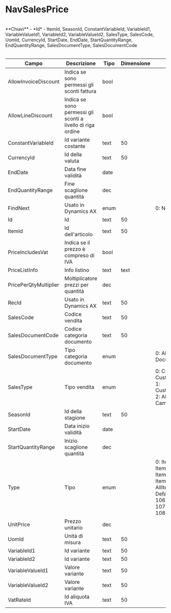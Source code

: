 # NavSalesPrice

<br>
**Chiavi**
- *Id*
- ItemId, SeasonId, ConstantVariableId, VariableId1, VariableValueId1, VariableId2, VariableValueId2, SalesType, SalesCode, UomId, CurrencyId, StartDate, EndDate, StartQuantityRange, EndQuantityRange, SalesDocumentType, SalesDocumentCode
<br><br>

| Campo | Descrizione | Tipo | Dimensione | Note |
| --- | --- | --- | --- | --- |
| AllowInvoiceDiscount | Indica se sono permessi gli sconti fattura | bool |  |  |
| AllowLineDiscount | Indica se sono permessi gli sconti a livello di riga ordine | bool |  |  |
| ConstantVariableId | Id variante costante | text | 50 |  |
| CurrencyId | Id della valuta | text | 50 |  |
| EndDate | Data fine validità | date |  |  |
| EndQuantityRange | Fine scaglione quantità | dec |  |  |
| FindNext | Usato in Dynamics AX | enum |  | 0: No, 1: Yes |
| Id | Id | text | 50 |  |
| ItemId | Id dell'articolo | text | 50 |  |
| PriceIncludesVat | Indica se il prezzo è compreso di IVA | bool |  |  |
| PriceListInfo | Info listino | text | text |  |
| PricePerQtyMultiplier | Moltiplicatore prezzi per quantità | dec |  |  |
| RecId | Usato in Dynamics AX | text | 50 |  |
| SalesCode | Codice vendita | text | 50 |  |
| SalesDocumentCode | Codice categoria documento | text | 50 |  |
| SalesDocumentType | Tipo categoria documento | enum |  | 0: AllDocuments, 1: Document |
| SalesType | Tipo vendita | enum |  | 0: Customer, 1: CustomerDiscountGroup, 1: CustomerDiscountGroup, 2: AllCustomers, 3: Campaign |
| SeasonId | Id della stagione | text | 50 |  |
| StartDate | Data inizio validità | date |  |  |
| StartQuantityRange | Inizio scaglione quantità | dec |  |  |
| Type | Tipo | enum |  | 0: Item, 1: ItemDiscountGroup, 102: ItemGroupLevel1, 103: ItemGroupLevel2, 104: AllItems, 105: DefaultItemDiscountGroup, 106: ItemGroupLevel3, 107: ItemGroupLevel4, 108: Trademark |
| UnitPrice | Prezzo unitario | dec |  |  |
| UomId | Unità di misura | text | 50 |  |
| VariableId1 | Id variante | text | 50 |  |
| VariableId2 | Id variante | text | 50 |  |
| VariableValueId1 | Valore variante | text | 50 |  |
| VariableValueId2 | Valore variante | text | 50 |  |
| VatRateId | Id aliquota IVA | text | 50 |  |

